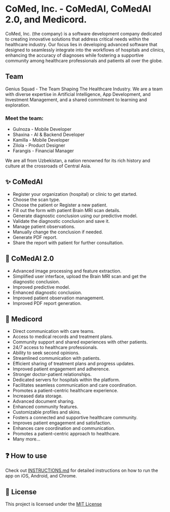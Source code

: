 # CoMed, Inc. - CoMedAI, CoMedAI 2.0, and Medicord.

CoMed, Inc. (the company) is a software development company dedicated to creating innovative solutions that address critical needs within the healthcare industry. Our focus lies in developing advanced software that
designed to seamlessly integrate into the workflows of hospitals and clinics, enhancing the accuracy of diagnoses
while fostering a supportive community among healthcare professionals and patients all over the globe.

## Team
Genius Squad - The Team Shaping The Healthcare Industry. We are a team with diverse expertise in 
Artificial Intelligence, App Development, and Investment Management, and a shared commitment to
learning and exploration. 

### Meet the team: 
* Gulnoza - Mobile Developer
* Shaxina - AI & Backend Developer
* Kamilla - Mobile Developer
* Zilola - Product Designer
* Farangis - Financial Manager

We are all from Uzbekistan, a nation renowned for its rich history and culture at the crossroads of Central Asia.


## ✨ CoMedAI
* Register your organization (hospital) or clinic to get started.
* Choose the scan type.
* Choose the patient or Register a new patient.
* Fill out the form with patient Brain MRI scan details.
* Generate diagnostic conclusion using our predictive model.
* Validate the diagnostic conclusion and save it.
* Manage patient observations.
* Manually change the conclusion if needed.
* Generate PDF report.
* Share the report with patient for further consultation.


## 💫 CoMedAI 2.0
* Advanced image processing and feature extraction.
* Simplified user interface, upload the Brain MRI scan and get the diagnostic conclusion.
* Improved predictive model.
* Enhanced diagnostic conclusion.
* Improved patient observation management.
* Improved PDF report generation.


## 🚀 Medicord
* Direct communication with care teams.
* Access to medical records and treatment plans.
* Community support and shared experiences with other patients.
* 24/7 access to healthcare professionals.
* Ability to seek second opinions.
* Streamlined communication with patients.
* Efficient sharing of treatment plans and progress updates.
* Improved patient engagement and adherence.
* Stronger doctor-patient relationships.
* Dedicated servers for hospitals within the platform.
* Facilitates seamless communication and care coordination.
* Promotes a patient-centric healthcare experience.
* Increased data storage.
* Advanced document sharing.
* Enhanced community features.
* Customizable profiles and skins.
* Fosters a connected and supportive healthcare community.
* Improves patient engagement and satisfaction.
* Enhances care coordination and communication.
* Promotes a patient-centric approach to healthcare.
* Many more...



## ❓ How to use
Check out [INSTRUCTIONS.md](https://github.com/abdibrokhim/Medicord/blob/main/INSTRUCTIONS.md) for detailed instructions on how to run the app on iOS, Android, and Chrome.


## 📝 License
This project is licensed under the [MIT License](https://github.com/abdibrokhim/Medicord/blob/main/LICENSE)